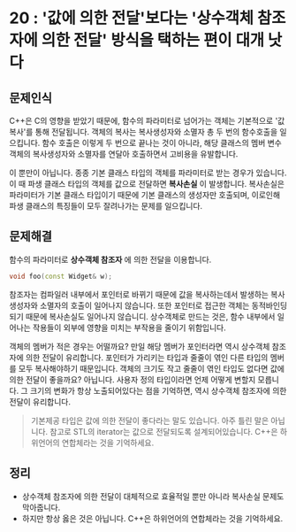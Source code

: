 # 20 : '값에 의한 전달'보다는 '상수객체 참조자에 의한 전달' 방식을 택하는 편이 대개 낫다
## 문제인식
C++은 C의 영향을 받았기 때문에, 함수의 파라미터로 넘어가는 객체는 기본적으로 '값 복사'를 통해 전달됩니다.
객체의 복사는 복사생성자와 소멸자 총 두 번의 함수호출을 일으킵니다.
함수 호출은 이렇게 두 번으로 끝나는 것이 아니라, 해당 클래스의 멤버 변수 객체의 복사생성자와 소멸자를 연달아 호출하면서 고비용을 유발합니다.

이 뿐만이 아닙니다.
종종 기본 클래스 타입의 객체를 파라미터로 받는 경우가 있습니다.
이 때 파생 클래스 타입의 객체를 값으로 전달하면 **복사손실** 이 발생합니다.
복사손실은 파라미터가 기본 클래스 타입이기 때문에 기본 클래스의 생성자만 호출되며, 이로인해 파생 클래스의 특징들이 모두 잘려나가는 문제를 일으킵니다.

## 문제해결
함수의 파라미터로 **상수객체 참조자** 에 의한 전달을 이용합니다.

```c++
void foo(const Widget& w);
```

참조자는 컴파일러 내부에서 포인터로 바뀌기 때문에 값을 복사하는데서 발생하는 복사생성자와 소멸자의 호출이 일어나지 않습니다.
또한 포인터로 접근한 객체는 동적바인딩 되기 때문에 복사손실도 일어나지 않습니디.
상수객체로 만드는 것은, 함수 내부에서 일어나는 작용들이 외부에 영향을 미치는 부작용을 줄이기 위함입니다.

객체의 멤버가 적은 경우는 어떨까요?
만일 해당 멤버가 포인터라면 역시 상수객체 참조자에 의한 전달이 유리합니다.
포인터가 가리키는 타입과 줄줄이 엮인 다른 타입의 멤버를 모두 복사해야하기 때문입니다.
객체의 크기도 작고 줄줄이 엮인 타입도 없다면 값에 의한 전달이 좋을까요?
아닙니다.
사용자 정의 타입이라면 언제 어떻게 변할지 모릅니다.
그 크기의 변화가 항상 노출되어있다는 점을 기억하면, 역시 상수객체 참조자에 의한 전달이 유리합니다.


> 기본제공 타입은 값에 의한 전달이 좋다라는 말도 있습니다.
아주 틀린 말은 아닙니다.
참고로 STL의 iterator는 값으로 전달되도록 설계되어있습니다.
C++은 하위언어의 연합체라는 것을 기억하세요.

## 정리
- 상수객체 참조자에 의한 전달이 대체적으로 효율적일 뿐만 아니라 복사손실 문제도 막아줍니다.
- 하지만 항상 옳은 것은 아닙니다. C++은 하위언어의 연합체라는 것을 기억하세요.

